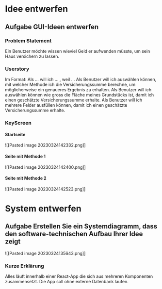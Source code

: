 # Idee entwerfen

## Aufgabe GUI-Ideen entwerfen

### Problem Statement
Ein Benutzer möchte wissen wieviel Geld er aufwenden müsste, um sein Haus versichern zu lassen.

### Userstory
Im Format: Als ... will ich ... , weil ...
Als Benutzer will ich auswählen können, mit welcher Methode ich die Versicherungssumme berechne, um möglicherweise ein genaueres Ergebnis zu erhalten.
Als Benutzer will ich auswählen können wie gross die Fläche meines Grundstücks ist, damit ich einen geschätzte Versicherungssumme erhalte.
Als Benutzer will ich mehrere Felder ausfüllen können, damit ich einen geschätzte Versicherungssumme erhalte.

### KeyScreen

#### Startseite
![[Pasted image 20230324142332.png]]

#### Seite mit Methode 1
![[Pasted image 20230324142400.png]]

#### Seite mit Methode 2
![[Pasted image 20230324142523.png]]


# System entwerfen

## Aufgabe Erstellen Sie ein Systemdiagramm, dass den software-technischen Aufbau Ihrer Idee zeigt

![[Pasted image 20230324135643.png]]

### Kurze Erklärung
Alles läuft innerhalb einer React-App die sich aus mehreren Komponenten zusammensetzt. Die App soll ohne externe Datenbank laufen.
